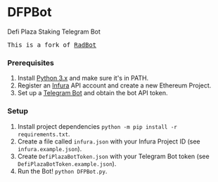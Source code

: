 # DFPBot
Defi Plaza Staking Telegram Bot

<samp>This is a fork of <a href="https://github.com/Jazzer9F/RadBot">RadBot</a></samp>
 
### Prerequisites
1. Install [Python 3.x](https://www.python.org/downloads/) and make sure it's in PATH.
1. Register an [Infura](https://infura.io/) API account and create a new Ethereum Project.
1. Set up a [Telegram Bot](https://core.telegram.org/bots) and obtain the bot API token.

### Setup
1. Install project dependencies `python -m pip install -r requirements.txt`.
1. Create a file called `infura.json` with your Infura Project ID (see `infura.example.json`).
1. Create `DefiPlazaBotToken.json` with your Telegram Bot token (see `DefiPlazaBotToken.example.json`).
1. Run the Bot! `python DFPBot.py`.

